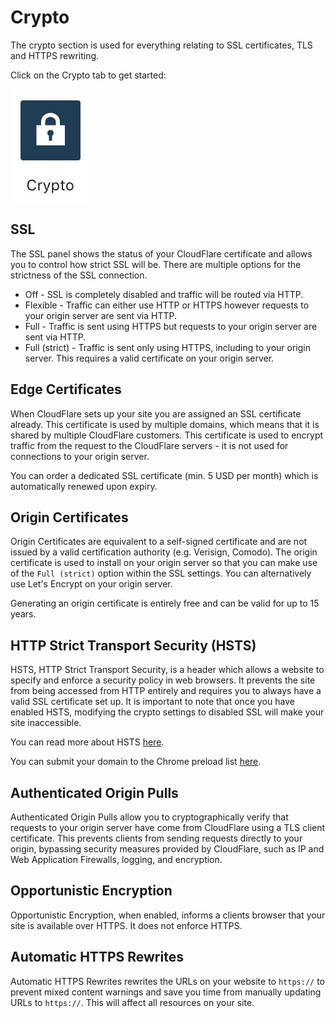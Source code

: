 # Crypto

The crypto section is used for everything relating to SSL certificates, TLS and HTTPS rewriting.

Click on the Crypto tab to get started: 

![Crypto tab](images/crypto/crypto-tab.jpg "Crypto tab")

## SSL

The SSL panel shows the status of your CloudFlare certificate and allows you to control how strict SSL will be. There are 
multiple options for the strictness of the SSL connection.

* Off - SSL is completely disabled and traffic will be routed via HTTP.
* Flexible - Traffic can either use HTTP or HTTPS however requests to your origin server are sent via HTTP.
* Full - Traffic is sent using HTTPS but requests to your origin server are sent via HTTP.
* Full (strict) - Traffic is sent only using HTTPS, including to your origin server. This requires a valid certificate
on your origin server.

## Edge Certificates

When CloudFlare sets up your site you are assigned an SSL certificate already. This certificate is used by multiple domains,
which means that it is shared by multiple CloudFlare customers. This certificate is used to encrypt traffic from the request 
to the CloudFlare servers - it is not used for connections to your origin server.


You can order a dedicated SSL certificate (min. 5 USD per month) which is automatically renewed upon expiry.

## Origin Certificates

Origin Certificates are equivalent to a self-signed certificate and are not issued by a valid certification authority
(e.g. Verisign, Comodo). The origin certificate is used to install on your origin server so that you can make use of 
the `Full (strict)` option within the SSL settings. You can alternatively use Let's Encrypt on your origin server.

Generating an origin certificate is entirely free and can be valid for up to 15 years.

## HTTP Strict Transport Security (HSTS)

HSTS, HTTP Strict Transport Security, is a header which allows a website to specify and enforce a security policy in web browsers.
It prevents the site from being accessed from HTTP entirely and requires you to always have a valid SSL certificate set up. It is
important to note that once you have enabled HSTS, modifying the crypto settings to disabled SSL will make your site inaccessible.

You can read more about HSTS [here](https://blog.cloudflare.com/enforce-web-policy-with-hypertext-strict-transport-security-hsts).

You can submit your domain to the Chrome preload list [here](https://hstspreload.org).

## Authenticated Origin Pulls

Authenticated Origin Pulls allow you to cryptographically verify that requests to your origin server have come from CloudFlare using a TLS 
client certificate. This prevents clients from sending requests directly to your origin, bypassing security measures provided by CloudFlare, 
such as IP and Web Application Firewalls, logging, and encryption.

## Opportunistic Encryption

Opportunistic Encryption, when enabled, informs a clients browser that your site is available over HTTPS. It does not enforce HTTPS.

## Automatic HTTPS Rewrites

Automatic HTTPS Rewrites rewrites the URLs on your website to `https://` to prevent mixed content warnings and save you time from manually
updating URLs to `https://`. This will affect all resources on your site.